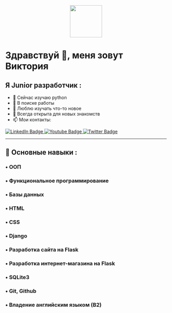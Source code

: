 <div id="header" align="center">
  <img src="https://media.giphy.com/media/eg4q8ka6zQuQ2qgKwe/giphy.gif" width="100"/>
</div>
  


# Здравствуй 👋, меня зовут Виктория


## Я Junior разработчик :
- 🌱 Сейчас изучаю python
- 👯 В поиске работы
- 🤔 Люблю изучать что-то новое
- 💬 Всегда открыта для новых знакомств
- 📫 Мои контакты: 
<div id="badges">
  <a href="https://www.linkedin.com/in/%D0%B2%D0%B8%D0%BA%D1%82%D0%BE%D1%80%D0%B8%D1%8F-%D0%B3%D0%B0%D0%BB%D0%BA%D0%B8%D0%BD%D0%B0-964743248/">
    <img src="https://img.shields.io/badge/LinkedIn-blue?style=for-the-badge&logo=linkedin&logoColor=white" alt="LinkedIn Badge"/>
  </a>
  <a href="https://vk.com/moth0010">
    <img src="https://img.shields.io/badge/VK-grey?style=for-the-badge&logo=youtube&logoColor=white" alt="Youtube Badge"/>
  </a>
  <a href="https://web.telegram.org/k/#@smooochie">
    <img src="https://img.shields.io/badge/Telegram-blue?style=for-the-badge&logo=twitter&logoColor=white" alt="Twitter Badge"/>
  </a>
</div>

---

## 🐍 Основные навыки :
### • ООП
### • Функциональное программирование
### • Базы данных
### • HTML
### • CSS
### • Django
### • Разработка сайта на Flask
### • Разработка интернет-магазина на Flask 
### • SQLite3
### • Git, Github
### • Владение английским языком (B2)
